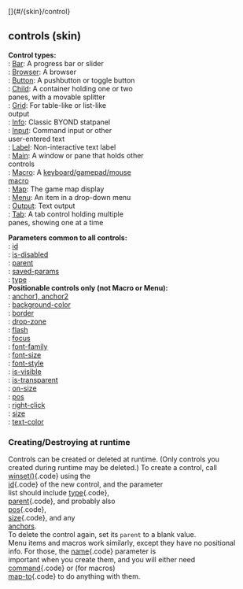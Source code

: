 []{#/{skin}/control}    
## controls (skin)    
**Control types:**    
:   [Bar](/ref/%7Bskin%7D/control/bar/bar.md): A progress bar or slider    
:   [Browser](/ref/%7Bskin%7D/control/browser/browser.md): A browser    
:   [Button](/ref/%7Bskin%7D/control/button/button.md): A pushbutton or toggle button    
:   [Child](/ref/%7Bskin%7D/control/child/child.md): A container holding one or two    
    panes, with a movable splitter    
:   [Grid](/ref/%7Bskin%7D/control/grid/grid.md): For table-like or list-like    
    output    
:   [Info](/ref/%7Bskin%7D/control/info/info.md): Classic BYOND statpanel    
:   [Input](/ref/%7Bskin%7D/control/input/input.md): Command input or other    
    user-entered text    
:   [Label](/ref/%7Bskin%7D/control/label/label.md): Non-interactive text label    
:   [Main](/ref/%7Bskin%7D/control/main/main.md): A window or pane that holds other    
    controls    
:   [Macro](/ref/%7Bskin%7D/control/macro/macro.md): A [keyboard/gamepad/mouse    
    macro](/ref/%7Bskin%7D/macros/macros.md)    
:   [Map](/ref/%7Bskin%7D/control/map/map.md): The game map display    
:   [Menu](/ref/%7Bskin%7D/control/menu/menu.md): An item in a drop-down menu    
:   [Output](/ref/%7Bskin%7D/control/output/output.md): Text output    
:   [Tab](/ref/%7Bskin%7D/control/tab/tab.md): A tab control holding multiple    
    panes, showing one at a time    
<!-- -->    
**Parameters common to all controls:**    
:   [id](/ref/%7Bskin%7D/param/id/id.md)    
:   [is-disabled](/ref/%7Bskin%7D/param/is-disabled/is-disabled.md)    
:   [parent](/ref/%7Bskin%7D/param/parent/parent.md)    
:   [saved-params](/ref/%7Bskin%7D/param/saved-params/saved-params.md)    
:   [type](/ref/%7Bskin%7D/param/type/type.md)    
**Positionable controls only (not Macro or Menu):**    
:   [anchor1, anchor2](/ref/%7Bskin%7D/param/anchor/anchor.md)    
:   [background-color](/ref/%7Bskin%7D/param/background-color/background-color.md)    
:   [border](/ref/%7Bskin%7D/param/border/border.md)    
:   [drop-zone](/ref/%7Bskin%7D/param/drop-zone/drop-zone.md)    
:   [flash](/ref/%7Bskin%7D/param/flash/flash.md)    
:   [focus](/ref/%7Bskin%7D/param/focus/focus.md)    
:   [font-family](/ref/%7Bskin%7D/param/font-family/font-family.md)    
:   [font-size](/ref/%7Bskin%7D/param/font-size/font-size.md)    
:   [font-style](/ref/%7Bskin%7D/param/font-style/font-style.md)    
:   [is-visible](/ref/%7Bskin%7D/param/is-visible/is-visible.md)    
:   [is-transparent](/ref/%7Bskin%7D/param/is-transparent/is-transparent.md)    
:   [on-size](/ref/%7Bskin%7D/param/on-size/on-size.md)    
:   [pos](/ref/%7Bskin%7D/param/pos/pos.md)    
:   [right-click](/ref/%7Bskin%7D/param/right-click/right-click.md)    
:   [size](/ref/%7Bskin%7D/param/size/size.md)    
:   [text-color](/ref/%7Bskin%7D/param/text-color/text-color.md)    
### Creating/Destroying at runtime    
Controls can be created or deleted at runtime. (Only controls you    
created during runtime may be deleted.) To create a control, call    
[winset()](/ref/proc/winset/winset.md){.code} using the    
[id](/ref/%7Bskin%7D/param/id/id.md){.code} of the new control, and the parameter    
list should include [type](/ref/%7Bskin%7D/param/type/type.md){.code},    
[parent](/ref/%7Bskin%7D/param/parent/parent.md){.code}, and probably also    
[pos](/ref/%7Bskin%7D/param/pos/pos.md){.code},    
[size](/ref/%7Bskin%7D/param/size/size.md){.code}, and any    
[anchors](/ref/%7Bskin%7D/param/anchor/anchor.md).    
To delete the control again, set its `parent` to a blank value.    
Menu items and macros work similarly, except they have no positional    
info. For those, the [name](/ref/%7Bskin%7D/param/name/name.md){.code} parameter is    
important when you create them, and you will either need    
[command](/ref/%7Bskin%7D/param/command/command.md){.code} or (for macros)    
[map-to](/ref/%7Bskin%7D/param/map-to/map-to.md){.code} to do anything with them.  
